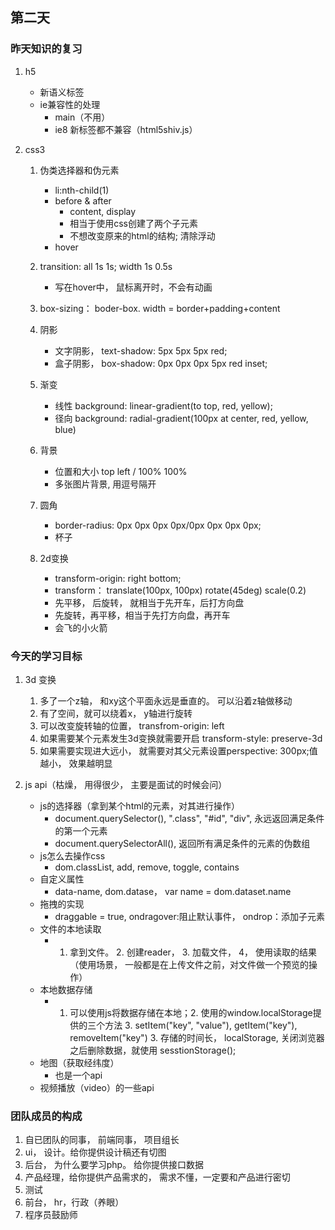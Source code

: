 ## 第二天

### 昨天知识的复习

1. h5
    * 新语义标签
    * ie兼容性的处理
        * main（不用）
        * ie8 新标签都不兼容（html5shiv.js）

2. css3
    1. 伪类选择器和伪元素
        * li:nth-child(1)
        * before & after
            * content, display
            * 相当于使用css创建了两个子元素
            * 不想改变原来的html的结构; 清除浮动
        * hover
    2. transition: all 1s 1s;  width 1s 0.5s
        * 写在hover中， 鼠标离开时，不会有动画
    
    3. box-sizing： boder-box. width = border+padding+content

    4. 阴影
        * 文字阴影， text-shadow: 5px 5px 5px red;
        * 盒子阴影， box-shadow: 0px 0px 0px 5px red inset;
    
    5. 渐变
        * 线性 background: linear-gradient(to top, red, yellow);
        * 径向 background: radial-gradient(100px at center, red, yellow, blue)

    6. 背景
        * 位置和大小 top left / 100% 100%
        * 多张图片背景, 用逗号隔开

    7. 圆角
        * border-radius: 0px 0px 0px 0px/0px 0px 0px 0px;
        * 杯子
    
    8. 2d变换
        * transform-origin: right bottom;
        * transform： translate(100px, 100px) rotate(45deg) scale(0.2)
        * 先平移， 后旋转， 就相当于先开车，后打方向盘
        * 先旋转，再平移，相当于先打方向盘，再开车
        * 会飞的小火箭


### 今天的学习目标
1. 3d 变换
    1. 多了一个z轴， 和xy这个平面永远是垂直的。 可以沿着z轴做移动
    2. 有了空间，就可以绕着x， y轴进行旋转
    3. 可以改变旋转轴的位置， transfrom-origin: left
    4. 如果需要某个元素发生3d变换就需要开启 transform-style: preserve-3d
    5. 如果需要实现进大远小， 就需要对其父元素设置perspective: 300px;值越小， 效果越明显

2. js api（枯燥， 用得很少， 主要是面试的时候会问）
    * js的选择器（拿到某个html的元素，对其进行操作）
        * document.querySelector(), ".class", "#id", "div", 永远返回满足条件的第一个元素
        * document.querySelectorAll(), 返回所有满足条件的元素的伪数组
    * js怎么去操作css
        * dom.classList, add, remove, toggle, contains
    * 自定义属性
        * data-name, dom.datase， var name = dom.dataset.name
    * 拖拽的实现
        * draggable = true, ondragover:阻止默认事件， ondrop：添加子元素
    * 文件的本地读取
        * 1. 拿到文件。 2. 创建reader， 3. 加载文件， 4， 使用读取的结果（使用场景， 一般都是在上传文件之前，对文件做一个预览的操作）
    * 本地数据存储
        * 1. 可以使用js将数据存储在本地；2. 使用的window.localStorage提供的三个方法 3. setItem("key", "value"), getItem("key"), removeItem("key") 3. 存储的时间长， localStorage, 关闭浏览器之后删除数据，就使用 sesstionStorage();
    * 地图（获取经纬度）
        * 也是一个api
    * 视频播放（video）的一些api

### 团队成员的构成
1. 自已团队的同事， 前端同事， 项目组长
2. ui， 设计。给你提供设计稿还有切图
3. 后台， 为什么要学习php。 给你提供接口数据
4. 产品经理，给你提供产品需求的， 需求不懂，一定要和产品进行密切
5. 测试
6. 前台， hr，行政（养眼）
7. 程序员鼓励师




